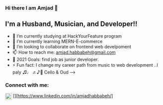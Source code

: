 ### Hi there I am Amjad 👋

## I'm a Husband, Musician, and Developer!!

- 🔭 I’m currently studying at HackYourFeature program
- 🌱 I’m currently learning MERN-E-commerce
- 👯 I’m looking to collaborate on frontend web develpoment
- 📫 How to reach me: amjad.habbabeh@gmail.com
- 🥅 2021 Goals: find job as junior developer.
- ⚡ Fun fact: I change my career path from music to web development ..I paly ♫♩
  ♬♪🎻 Cello & Oud -->

### Connect with me:

[<img align="left" alt="Amjad|LinkedIn" width="22px" src="https://cdn.jsdelivr.net/npm/simple-icons@v3/icons/linkedin.svg" />][https://www.linkedin.com/in/amjadhabbabeh/]

<br />
